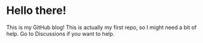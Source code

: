 # Hello there!
This is my GitHub blog!
This is actually my first repo, so I might need a bit of help. Go to Discussions if you want to help.
